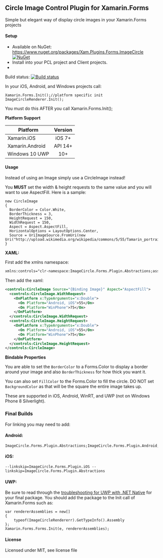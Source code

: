## Circle Image Control Plugin for Xamarin.Forms

Simple but elegant way of display circle images in your Xamarin.Forms projects

#### Setup
* Available on NuGet: https://www.nuget.org/packages/Xam.Plugins.Forms.ImageCircle [![NuGet](https://img.shields.io/nuget/v/Xam.Plugins.Forms.ImageCircle.svg?label=NuGet)](https://www.nuget.org/packages/Xam.Plugins.Forms.ImageCircle/)
* Install into your PCL project and Client projects.
* 
Build status: [![Build status](https://ci.appveyor.com/api/projects/status/igydt07o7nonlk3u?svg=true)](https://ci.appveyor.com/project/JamesMontemagno/imagecircleplugin)


In your iOS, Android, and Windows projects call:

```
Xamarin.Forms.Init();//platform specific init
ImageCircleRenderer.Init();
```

You must do this AFTER you call Xamarin.Forms.Init();

**Platform Support**

|Platform|Version|
| -------------------  | :------------------: |
|Xamarin.iOS|iOS 7+|
|Xamarin.Android|API 14+|
|Windows 10 UWP|10+|

#### Usage
Instead of using an Image simply use a CircleImage instead!

You **MUST** set the width & height requests to the same value and you will want to use AspectFill. Here is a sample:
```
new CircleImage
{
  BorderColor = Color.White,
  BorderThickness = 3,
  HeightRequest = 150,
  WidthRequest = 150,
  Aspect = Aspect.AspectFill,
  HorizontalOptions = LayoutOptions.Center,
  Source = UriImageSource.FromUri(new Uri("http://upload.wikimedia.org/wikipedia/commons/5/55/Tamarin_portrait.JPG"))
}
```

**XAML:**

First add the xmlns namespace:
```xml
xmlns:controls="clr-namespace:ImageCircle.Forms.Plugin.Abstractions;assembly=ImageCircle.Forms.Plugin.Abstractions"
```

Then add the xaml:

```xml
<controls:CircleImage Source="{Binding Image}" Aspect="AspectFill">
  <controls:CircleImage.WidthRequest>
    <OnPlatform x:TypeArguments="x:Double">
      <On Platform="Android, iOS">55</On>
      <On Platform="WinPhone">75</On>
    </OnPlatform>
  </controls:CircleImage.WidthRequest>
  <controls:CircleImage.HeightRequest>
    <OnPlatform x:TypeArguments="x:Double">
      <On Platform="Android, iOS">55</On>
      <On Platform="WinPhone">75</On>
    </OnPlatform>
  </controls:CircleImage.HeightRequest>
</controls:CircleImage>
```

**Bindable Properties**

You are able to set the ```BorderColor``` to a Forms.Color to display a border around your image and also ```BorderThickness``` for how thick you want it. 

You can also set ```FillColor``` to the Forms.Color to fill the circle. DO NOT set ```BackgroundColor``` as that will be the square the entire image takes up.

These are supported in iOS, Android, WinRT, and UWP (not on Windows Phone 8 Silverlight).

### Final Builds
For linking you may need to add:

#### Android:
```
ImageCircle.Forms.Plugin.Abstractions;ImageCircle.Forms.Plugin.Android;
```
#### iOS:
```
--linkskip=ImageCircle.Forms.Plugin.iOS --linkskip=ImageCircle.Forms.Plugin.Abstractions
```

#### UWP:
Be sure to read through the [troubleshooting for UWP with .NET Native](https://developer.xamarin.com/guides/xamarin-forms/platform-features/windows/installation/universal/#Troubleshooting) for your final package. You should add the package to the Init call of Xamarin.Forms such as:

```
var rendererAssemblies = new[]
{
    typeof(ImageCircleRendererr).GetTypeInfo().Assembly
};
Xamarin.Forms.Forms.Init(e, rendererAssemblies);

```


#### License
Licensed under MIT, see license file
